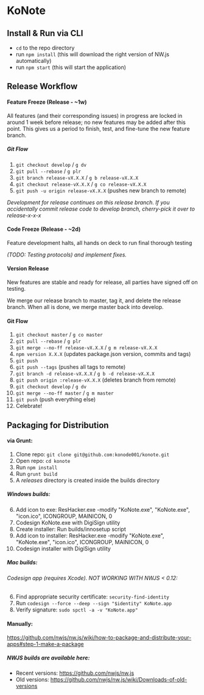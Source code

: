 # KoNote

## Install & Run via CLI

-	`cd` to the repo directory
-	run `npm install` (this will download the right version of NW.js automatically)
-	run `npm start` (this will start the application)


## Release Workflow

#### Feature Freeze (Release - ~1w)

All features (and their corresponding issues) in progress are locked in around 1 week before release; no new features may be added after this point. This gives us a period to finish, test, and fine-tune the new feature branch.

##### Git Flow
1. `git checkout develop` / `g dv`
2. `git pull --rebase` / `g plr`
3. `git branch release-vX.X.X` / `g b release-vX.X.X`
4. `git checkout release-vX.X.X` / `g co release-vX.X.X`
5. `git push -u origin release-vX.X.X` (pushes new branch to remote)

*Development for release continues on this release branch.*
*If you accidentally commit release code to develop branch, cherry-pick it over to release-x-x-x*

#### Code Freeze (Release - ~2d)

Feature development halts, all hands on deck to run final thorough testing

*(TODO: Testing protocols) and implement fixes.*

#### Version Release

New features are stable and ready for release, all parties have signed off on testing.

We merge our release branch to master, tag it, and delete the release branch. When all is done, we merge master back into develop.

#### Git Flow
1. `git checkout master` / `g co master`
2. `git pull --rebase` / `g plr`
3. `git merge --no-ff release-vX.X.X` / `g m release-vX.X.X`
4. `npm version X.X.X` (updates package.json version, commits and tags)
5. `git push`
6. `git push --tags` (pushes all tags to remote)
7. `git branch -d release-vX.X.X` / `g b -d release-vX.X.X`
8. `git push origin :release-vX.X.X` (deletes branch from remote)
9. `git checkout develop` / `g dv`
10. `git merge --no-ff master` / `g m master`
11. `git push` (push everything else)
12. Celebrate!

## Packaging for Distribution

#### via Grunt:

1. Clone repo: `git clone git@github.com:konode001/konote.git`
2. Open repo: `cd konote`
3. Run `npm install`
4. Run `grunt build`
5. A *releases* directory is created inside the builds directory

##### Windows builds:
6. Add icon to exe: ResHacker.exe -modify "KoNote.exe", "KoNote.exe", "icon.ico", ICONGROUP, MAINICON, 0
7. Codesign KoNote.exe with DigiSign utility
8. Create installer: Run builds/innosetup script
9. Add icon to installer: ResHacker.exe -modify "KoNote.exe", "KoNote.exe", "icon.ico", ICONGROUP, MAINICON, 0
10. Codesign installer with DigiSign utility

##### Mac builds:
###### Codesign app (requires Xcode). NOT WORKING WITH NWJS < 0.12:
6. Find appropriate security certificate: `security-find-identity`
7. Run `codesign --force --deep --sign "$identity" KoNote.app`
8. Verify signature: `sudo spctl -a -v "KoNote.app"`

#### Manually:

https://github.com/nwjs/nw.js/wiki/how-to-package-and-distribute-your-apps#step-1-make-a-package

##### NWJS builds are available here:
- Recent versions: https://github.com/nwjs/nw.js
- Old versions: https://github.com/nwjs/nw.js/wiki/Downloads-of-old-versions
